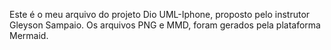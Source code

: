 Este é o meu arquivo do projeto Dio UML-Iphone, proposto pelo instrutor Gleyson Sampaio.
Os arquivos PNG e MMD, foram gerados pela plataforma Mermaid.
